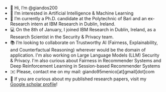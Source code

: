 - 👋 Hi, I’m @giandos200
- 👀 I’m interested in Artificial Intelligence & Machine Learning
- 👦 I’m currently a Ph.D. candidate at the Polytechnic of Bari and an ex-Research intern at IBM Research in Dublin, Ireland.
- :computer: On the 8th of January, I joined IBM Research in Dublin, Ireland, as a Research Scientist in the Security & Privacy team.
- 📚 I’m looking to collaborate on Trustworthy AI (Fairness, Explainability, and Counterfactual Reasoning) wherever would be the domain of application. I'm also working on Large Language Models (LLM) Security & Privacy. I'm also curious about Fairness in Recommender Systems and Deep Reinforcement Learning in Session-based Recommender Systems
- ✉️ Please, contact me on my mail: giando95menico[at]gmail[dot]com
- :scroll: If you are curious about my published research papers, visit my [Google scholar profile](https://scholar.google.com/citations?user=oR5f0WkAAAAJ&hl=en)!

<!---
giandos200/giandos200 is a ✨ special ✨ repository because its `README.md` (this file) appears on your GitHub profile.
You can click the Preview link to take a look at your changes.
--->
